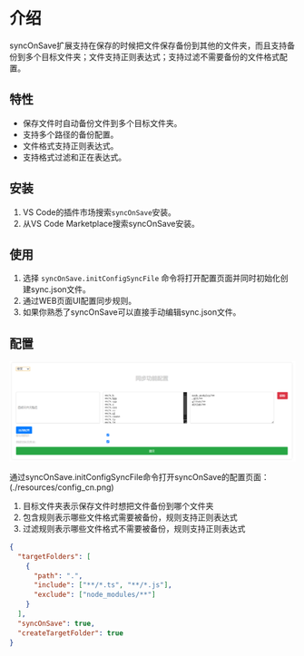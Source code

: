 # 介绍

syncOnSave扩展支持在保存的时候把文件保存备份到其他的文件夹，而且支持备份到多个目标文件夹；文件支持正则表达式；支持过滤不需要备份的文件格式配置。

## 特性

- 保存文件时自动备份文件到多个目标文件夹。
- 支持多个路径的备份配置。
- 文件格式支持正则表达式。
- 支持格式过滤和正在表达式。

## 安装

1. VS Code的插件市场搜索`syncOnSave`安装。
2. 从VS Code Marketplace搜索syncOnSave安装。

## 使用
1. 选择 `syncOnSave.initConfigSyncFile` 命令将打开配置页面并同时初始化创建sync.json文件。
2. 通过WEB页面UI配置同步规则。
3. 如果你熟悉了syncOnSave可以直接手动编辑sync.json文件。

## 配置
![配置](resources/config_cn.png)

通过syncOnSave.initConfigSyncFile命令打开syncOnSave的配置页面：(./resources/config_cn.png)
1. 目标文件夹表示保存文件时想把文件备份到哪个文件夹
2. 包含规则表示哪些文件格式需要被备份，规则支持正则表达式
3. 过滤规则表示哪些文件格式不需要被备份，规则支持正则表达式

```json
{
  "targetFolders": [
    {
      "path": ".",
      "include": ["**/*.ts", "**/*.js"],
      "exclude": ["node_modules/**"]
    }
  ],
  "syncOnSave": true,
  "createTargetFolder": true
}
